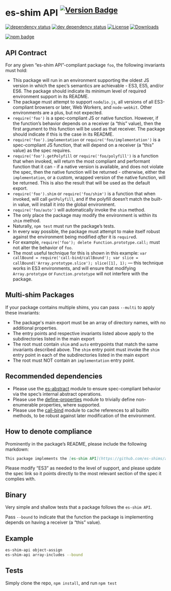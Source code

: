 # es-shim API <sup>[![Version Badge][2]][1]</sup>

[![dependency status][5]][6]
[![dev dependency status][7]][8]
[![License][license-image]][license-url]
[![Downloads][downloads-image]][downloads-url]

[![npm badge][11]][1]

## API Contract
For any given “es-shim API”-compliant package `foo`, the following invariants must hold:
 - This package will run in an environment supporting the oldest JS version in which the spec’s semantics are achievable - ES3, ES5, and/or ES6. The package should indicate its minimum level of required environment support in its README.
 - The package must attempt to support `node`/`io.js`, all versions of all ES3-compliant browsers or later, Web Workers, and `node-webkit`. Other environments are a plus, but not expected.
 - `require('foo')` is a spec-compliant JS or native function. However, if the function’s behavior depends on a receiver (a “this” value), then the first argument to this function will be used as that receiver. The package should indicate if this is the case in its README.
 - `require('foo').implementation` or `require('foo/implementation')` is a spec-compliant JS function, that will depend on a receiver (a “this” value) as the spec requires.
 - `require('foo').getPolyfill` or `require('foo/polyfill')` is a function that when invoked, will return the most compliant and performant function that it can - if a native version is available, and does not violate the spec, then the native function will be returned - otherwise, either the `implementation`, or a custom, wrapped version of the native function, will be returned. This is also the result that will be used as the default export.
 - `require('foo').shim` or `require('foo/shim')` is a function that when invoked, will call `getPolyfill`, and if the polyfill doesn’t match the built-in value, will install it into the global environment.
 - `require('foo/auto')` will automatically invoke the `shim` method.
 - The only place the package may modify the environment is within its `shim` method.
 - Naturally, `npm test` must run the package’s tests.
 - In every way possible, the package must attempt to make itself robust against the environment being modified *after* it is `require`d.
  - For example, `require('foo'); delete Function.prototype.call;` must not alter the behavior of `foo`.
  - The most useful technique for this is shown in this example: `var callBound = require('call-bind/callBound'); var slice = callBound('Array.prototype.slice'); slice([1], 1);` — this technique works in ES3 environments, and will ensure that modifying `Array.prototype` or `Function.prototype` will not interfere with the package.

## Multi-shim Packages
If your package contains multiple shims, you can pass `--multi` to apply these invariants:
 - The package's main export must be an array of directory names, with no additional properties.
 - The entry points and respective invariants listed above apply to the subdirectories listed in the main export
 - The root must contain `shim` and `auto` entrypoints that match the same invariants described above. The `shim` entry point must invoke the `shim` entry point in each of the subdirectories listed in the main export
 - The root must NOT contain an `implementation` entry point.

## Recommended dependencies
 - Please use the [es-abstract][es-abstract-url] module to ensure spec-compliant behavior via the spec’s internal abstract operations.
 - Please use the [define-properties][define-properties-url] module to trivially define non-enumerable properties, where supported.
 - Please use the [call-bind][call-bind-url] module to cache references to all builtin methods, to be robust against later modification of the environment.


## How to denote compliance
Prominently in the package’s README, please include the following markdown:
```md
This package implements the [es-shim API](https://github.com/es-shims/api) interface. It works in an ES3-supported environment and complies with the [spec](https://www.ecma-international.org/ecma-262/6.0/).
```
Please modify “ES3” as needed to the level of support, and please update the spec link so it points directly to the most relevant section of the spec it complies with.

## Binary
Very simple and shallow tests that a package follows the `es-shim API`.

Pass `--bound` to indicate that the function the package is implementing depends on having a receiver (a “this” value).

## Example

```sh
es-shim-api object-assign
es-shim-api array-includes --bound
```

## Tests
Simply clone the repo, `npm install`, and run `npm test`

[1]: https://npmjs.org/package/@es-shims/api
[2]: https://versionbadg.es/es-shims/api.svg
[5]: https://david-dm.org/es-shims/es-shim-api.svg
[6]: https://david-dm.org/es-shims/es-shim-api
[7]: https://david-dm.org/es-shims/es-shim-api/dev-status.svg
[8]: https://david-dm.org/es-shims/es-shim-api#info=devDependencies
[11]: https://nodei.co/npm/@es-shims/api.png?downloads=true&stars=true
[license-image]: https://img.shields.io/npm/l/@es-shims/api.svg
[license-url]: LICENSE
[downloads-image]: https://img.shields.io/npm/dm/@es-shims/api.svg
[downloads-url]: https://npm-stat.com/charts.html?package=@es-shims/api
[es-abstract-url]: https://npmjs.com/package/es-abstract
[define-properties-url]: https://npmjs.com/package/define-properties
[call-bind-url]: https://npmjs.com/package/call-bind
